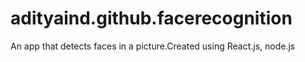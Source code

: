 # adityaind.github.facerecognition
An app that detects faces in a picture.Created using React.js, node.js
